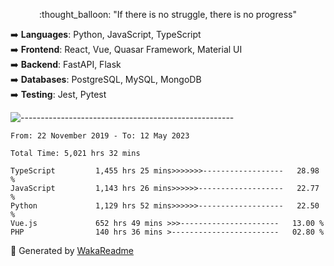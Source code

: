 <p align="center"> 
  :thought_balloon: "If there is no struggle, there is no progress"
</p>

<p align="left">
  ➡️ <strong>Languages</strong>: Python, JavaScript, TypeScript<br>
  ➡️ <strong>Frontend</strong>: React, Vue, Quasar Framework, Material UI<br>
  ➡️ <strong>Backend</strong>: FastAPI, Flask<br>
  ➡️ <strong>Databases</strong>: PostgreSQL, MySQL, MongoDB<br>
  ➡️ <strong>Testing</strong>: Jest, Pytest<br>
</p>

![-----------------------------------------------------](https://raw.githubusercontent.com/andreasbm/readme/master/assets/lines/vintage.png)

<!--START_SECTION:waka-->

```text
From: 22 November 2019 - To: 12 May 2023

Total Time: 5,021 hrs 32 mins

TypeScript         1,455 hrs 25 mins>>>>>>>------------------   28.98 %
JavaScript         1,143 hrs 26 mins>>>>>>-------------------   22.77 %
Python             1,129 hrs 52 mins>>>>>>-------------------   22.50 %
Vue.js             652 hrs 49 mins >>>----------------------   13.00 %
PHP                140 hrs 36 mins >------------------------   02.80 %
```

<!--END_SECTION:waka-->


🚀 Generated by [WakaReadme](https://github.com/athul/waka-readme)
